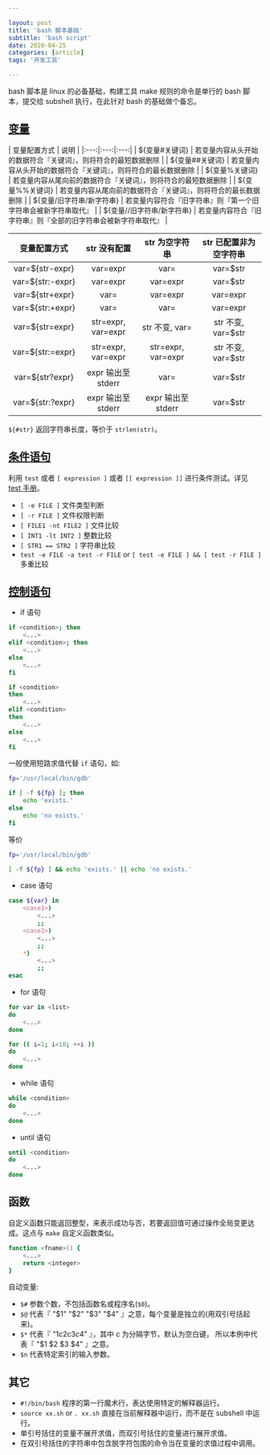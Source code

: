 ```yaml
---

layout: post
title: 'bash 脚本基础'
subtitle: 'bash script'
date: 2020-04-25
categories: [article]
tags: '开发工具' 

---
```


bash 脚本是 linux 的必备基础，构建工具 make 规则的命令是单行的 bash 脚本，提交给 subshell 执行，在此针对 bash 的基础做个备忘。

## [变量](http://cn.linux.vbird.org/linux_basic/0320bash_2.php)

| 变量配置方式 | 说明 |
|:---:|:---:|:---:|
| ${变量#关键词} | 若变量内容从头开始的数据符合『关键词』，则将符合的最短数据删除 |
| ${变量##关键词} | 若变量内容从头开始的数据符合『关键词』，则将符合的最长数据删除 |
| ${变量%关键词} | 若变量内容从尾向前的数据符合『关键词』，则将符合的最短数据删除 |
| ${变量%%关键词} | 若变量内容从尾向前的数据符合『关键词』，则将符合的最长数据删除 |
| ${变量/旧字符串/新字符串} | 若变量内容符合『旧字符串』则『第一个旧字符串会被新字符串取代』 |
| ${变量//旧字符串/新字符串} | 若变量内容符合『旧字符串』则『全部的旧字符串会被新字符串取代』 |

| 变量配置方式 | str 没有配置 | str 为空字符串 | str 已配置非为空字符串 |
|:---:|:---:|:---:|:---:|
| var=${str-expr} | var=expr | var=	| var=$str |
| var=${str:-expr} | var=expr |	var=expr | var=$str |
| var=${str+expr} | var= | var=expr	| var=expr |
| var=${str:+expr} | var= | var= | var=expr |
| var=${str=expr} | str=expr, var=expr | str 不变, var= | str 不变, var=$str |
| var=${str:=expr} | str=expr, var=expr	| str=expr, var=expr | str 不变, var=$str |
| var=${str?expr} | expr 输出至 stderr | var= | var=$str |
| var=${str:?expr} | expr 输出至 stderr	| expr 输出至 stderr | var=$str |

`${#str}` 返回字符串长度，等价于 `strlen(str)`。

## [条件语句](http://cn.linux.vbird.org/linux_basic/0340bashshell-scripts_3.php)

利用 `test` 或者 `[ expression ]` 或者 `[[ expression ]]` 进行条件测试。详见 [test 手册](http://man7.org/linux/man-pages/man1/test.1.html)。

- `[ -e FILE ]` 文件类型判断
- `[ -r FILE ]` 文件权限判断
- `[ FILE1 -nt FILE2 ]` 文件比较
- `[ INT1 -lt INT2 ]` 整数比较
- `[ STR1 == STR2 ]` 字符串比较
- `test -e FILE -a test -r FILE` or `[ test -e FILE ] && [ test -r FILE ]` 多重比较

## [控制语句](http://cn.linux.vbird.org/linux_basic/0340bashshell-scripts.php#rule)

- if 语句

```bash
if <condition>; then
	<...>
elif <condition>; then
	<...>
else
	<...>
fi

if <condition>
then
	<...>
elif <condition>
then
	<...>
else
	<...>
fi
```

一般使用短路求值代替 `if` 语句，如:

```bash
fp='/usr/local/bin/gdb'

if [ -f ${fp} ]; then
	echo 'exists.'
else
	echo 'no exists.'
fi
```

等价

```bash
fp='/usr/local/bin/gdb'

[ -f ${fp} ] && echo 'exists.' || echo 'no exists.'
```

- case 语句

```bash
case ${var} in
	<case1>)
		<...>
		;;
	<case2>)
		<...>
		;;
	*)
		<...>
		;;
esac
```

- for 语句

```bash
for var in <list>
do
	<...>
done

for (( i=1; i<10; ++i ))
do
	<...>
done
```

- while 语句

```bash
while <condition>
do
	<...>
done
```

- until 语句

```bash
until <condition>
do
	<...>
done
```

## 函数

自定义函数只能返回整型，来表示成功与否，若要返回值可通过操作全局变更达成。这点与 `make` 自定义函数类似。

```bash
function <fname>() {
	<...>
	return <integer>
}
```

自动变量:

- `$#` 参数个数，不包括函数名或程序名(`$0`)。
- `$@` 代表『 "$1" "$2" "$3" "$4" 』之意，每个变量是独立的(用双引号括起来)。
- `$*` 代表『 "$1c$2c$3c$4" 』，其中 c 为分隔字节，默认为空白键， 所以本例中代表『 "$1 $2 $3 $4" 』之意。
- `$n` 代表特定索引的输入参数。

## 其它

- `#!/bin/bash` 程序的第一行魔术行，表达使用特定的解释器运行。
- `source xx.sh` or `. xx.sh` 直接在当前解释器中运行，而不是在 subshell 中运行。
- 单引号括住的变量不展开求值，而双引号括住的变量进行展开求值。
- 在双引号括住的字符串中包含脱字符包围的命令当在变量的求值过程中调用。
